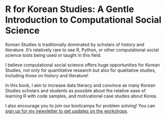 # R for Korean Studies: A Gentle Introduction to Computational Social Science


Korean Studies is traditionally dominated by scholars of history and literature. It’s relatively rare to see R, Python, or other computational social science tools being used or taught in this field.

I believe computational social science offers huge opportunities for Korean Studies, not only for quantitative research but also for qualitative studies, including those on history and literature!

In this book, I aim to increase data literacy and convince as many Korean Studies scholars and students as possible about the relative ease of learning R with code samples, and motivational case studies about Korea.

I also encourage you to join our bootcamps for problem solving! You can [sign up for my newsletter to get updates on the workshops](https://mailchi.mp/29054dcc1b0d/dr-ayhan-newsletter).
